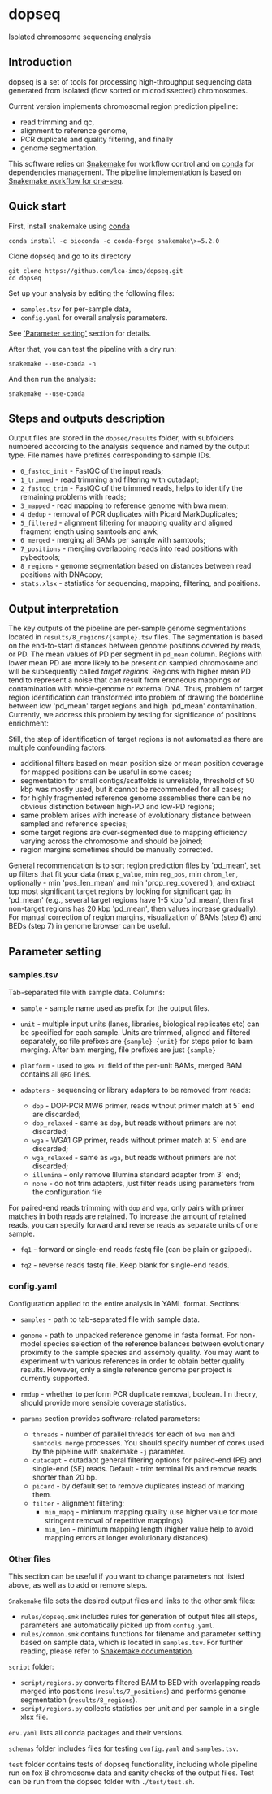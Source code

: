 # dopseq
Isolated chromosome sequencing analysis

## Introduction

dopseq is a set of tools for processing high-throughput sequencing data generated from isolated (flow sorted or microdissected) chromosomes.

Current version implements chromosomal region prediction pipeline: 
- read trimming and qc,
- alignment to reference genome,
- PCR duplicate and quality filtering, and finally
- genome segmentation.

This software relies on [Snakemake](https://snakemake.readthedocs.io/en/stable/) for workflow control and on [conda](https://conda.io/docs/) for dependencies management. The pipeline implementation is based on [Snakemake workflow for dna-seq](https://github.com/snakemake-workflows/dna-seq-gatk-variant-calling).

## Quick start

First, install snakemake using [conda](https://conda.io/docs/user-guide/install/index.html)

```
conda install -c bioconda -c conda-forge snakemake\>=5.2.0
```

Clone dopseq and go to its directory

```
git clone https://github.com/lca-imcb/dopseq.git
cd dopseq
```

Set up your analysis by editing the following files:

- `samples.tsv` for per-sample data, 
- `config.yaml` for overall analysis parameters. 

See ['Parameter setting'](#parameter-setting) section for details.

After that, you can test the pipeline with a dry run:

```
snakemake --use-conda -n
```

And then run the analysis:

```
snakemake --use-conda
```

## Steps and outputs description

Output files are stored in the `dopseq/results` folder, with subfolders numbered according to the analysis sequence and named by the output type. File names have prefixes corresponding to sample IDs. 

- `0_fastqc_init` - FastQC of the input reads;
- `1_trimmed` - read trimming and filtering with cutadapt;
- `2_fastqc_trim` - FastQC of the trimmed reads, helps to identify the remaining problems with reads;
- `3_mapped` - read mapping to reference genome with bwa mem;
- `4_dedup` - removal of PCR duplicates with Picard MarkDuplicates;
- `5_filtered` - alignment filtering for mapping quality and aligned fragment length using samtools and awk;
- `6_merged` - merging all BAMs per sample with samtools;
- `7_positions` - merging overlapping reads into read positions with pybedtools;
- `8_regions` - genome segmentation based on distances between read positions with DNAcopy;
- `stats.xlsx` - statistics for sequencing, mapping, filtering, and positions.

## Output interpretation 

The key outputs of the pipeline are per-sample genome segmentations located in `results/8_regions/{sample}.tsv` files. 
The segmentation is based on the end-to-start distances between genome positions covered by reads, or PD. 
The mean values of PD per segment in `pd_mean` column. 
Regions with lower mean PD are more likely to be present on sampled chromosome and will be subsequently called _target regions_. 
Regions with higher mean PD tend to represent a noise that can result from erroneous mappings or contamination with whole-genome or external DNA. 
Thus, problem of target region identification can transformed into problem of drawing the borderline between low 'pd_mean' target regions and high 'pd_mean' contamination. 
Currently, we address this problem by testing for significance of positions enrichment:


Still, the step of identification of target regions is not automated as there are multiple confounding factors:

- additional filters based on mean position size or mean position coverage for mapped positions can be useful in some cases;
- segmentation for small contigs/scaffolds is unreliable, threshold of 50 kbp was mostly used, but it cannot be recommended for all cases;
- for highly fragmented reference genome assemblies there can be no obvious distinction between high-PD and low-PD regions;
- same problem arises with increase of evolutionary distance between sampled and reference species;
- some target regions are over-segmented due to mapping efficiency varying across the chromosome and should be joined;
- region margins sometimes should be manually corrected.

General recommendation is to sort region prediction files by 'pd_mean', set up filters that fit your data (max `p_value`, min `reg_pos`, min `chrom_len`,  optionally - min 'pos_len_mean' and min 'prop_reg_covered'), and extract top most significant target regions by looking for significant gap in 'pd_mean' (e.g., several target regions have 1-5 kbp 'pd_mean', then first non-target regions has 20 kbp 'pd_mean', then values increase gradually). For manual correction of region margins, visualization of BAMs (step 6) and BEDs (step 7) in genome browser can be useful. 

## Parameter setting

### samples.tsv

Tab-separated file with sample data. Columns:

- `sample` - sample name used as prefix for the output files.

- `unit` - multiple input units (lanes, libraries, biological replicates etc) can be specified for each sample. 
Units are trimmed, aligned and filtered separately, so file prefixes are `{sample}-{unit}` for steps prior to bam merging.
After bam merging, file prefixes are just `{sample}` 

- `platform` - used to `@RG PL` field of the per-unit BAMs, merged BAM contains all `@RG` lines. 

- `adapters` - sequencing or library adapters to be removed from reads:
  - `dop` - DOP-PCR MW6 primer, reads without primer match at 5\` end are discarded;
  - `dop_relaxed` - same as `dop`, but reads without primers are not discarded;
  - `wga` - WGA1 GP primer, reads without primer match at 5\` end are discarded;
  - `wga_relaxed` - same as `wga`, but reads without primers are not discarded;
  - `illumina` - only remove Illumina standard adapter from 3\` end;
  - `none` - do not trim adapters, just filter reads using parameters from the configuration file

For paired-end reads trimming with `dop` and `wga`, only pairs with primer matches in both reads are retained. 
To increase the amount of retained reads, you can specify forward and reverse reads as separate units of one sample.

- `fq1` - forward or single-end reads fastq file (can be plain or gzipped).

- `fq2` - reverse reads fastq file. Keep blank for single-end reads.

### config.yaml

Configuration applied to the entire analysis in YAML format. Sections:

- `samples` - path to tab-separated file with sample data.

- `genome` - path to unpacked reference genome in fasta format. 
For non-model species selection of the reference balances between evolutionary proximity to the sample species and assembly quality. 
You may want to experiment with various references in order to obtain better quality results. 
However, only a single reference genome per project is currently supported.

- `rmdup` - whether to perform PCR duplicate removal, boolean. I
n theory, should provide more sensible coverage statistics. 

- `params` section provides software-related parameters:
  - `threads` - number of parallel threads for each of `bwa mem` and `samtools merge` processes. 
  You should specify number of cores used by the pipeline with snakemake `-j` parameter.
  - `cutadapt` - cutadapt general filtering options for paired-end (PE) and single-end (SE) reads. Default - trim terminal Ns and remove reads shorter than 20 bp.
  - `picard` - by default set to remove duplicates instead of marking them.
  - `filter` - alignment filtering:
    - `min_mapq` - minimum mapping quality (use higher value for more stringent removal of repetitive mappings) 
    - `min_len` - minimum mapping length (higher value help to avoid mapping errors at longer evolutionary distances).

### Other files

This section can be useful if you want to change parameters not listed above, as well as to add or remove steps.

`Snakemake` file sets the desired output files and links to the other smk files: 
- `rules/dopseq.smk` includes rules for generation of output files  all steps, parameters are automatically picked up from `config.yaml`.
- `rules/common.smk` contains functions for filename and parameter setting based on sample data, which is located in `samples.tsv`.
For further reading, please refer to [Snakemake documentation](https://snakemake.readthedocs.io/en/stable/).

`script` folder: 
- `script/regions.py` converts filtered BAM to BED with overlapping reads merged into positions (`results/7_positions`) and performs genome segmentation (`results/8_regions`).
- `script/regions.py` collects statistics per unit and per sample in a single xlsx file.

`env.yaml` lists all conda packages and their versions.

`schemas` folder includes files for testing `config.yaml` and `samples.tsv`.

`test` folder contains tests of dopseq functionality, including whole pipeline run on fox B chromosome data and sanity checks of the output files. Test can be run from the dopseq folder with `./test/test.sh`.  
